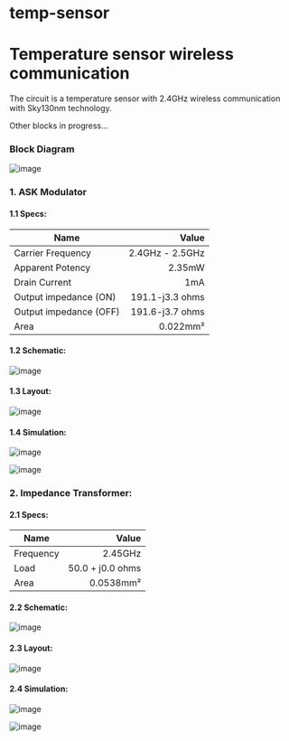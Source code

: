 # temp-sensor
# Temperature sensor wireless communication

 The circuit is a temperature sensor with 2.4GHz wireless communication with Sky130nm technology.
 
 Other blocks in progress...
 
### Block Diagram

![image](https://user-images.githubusercontent.com/80465879/169625179-8cd3d2a1-2061-4c8f-9a96-f0d7ffa67104.png)
 
### 1. ASK Modulator
#### 1.1 Specs:

Name | Value
--------- | ------:
Carrier Frequency | 2.4GHz - 2.5GHz
Apparent Potency | 2.35mW
Drain Current | 1mA
Output impedance (ON)| 191.1-j3.3 ohms
Output impedance (OFF)| 191.6-j3.7 ohms
Area | 0.022mm²

#### 1.2 Schematic:

![image](https://user-images.githubusercontent.com/80465879/157763862-80e357fb-cd03-4b21-bc23-bb35dac79379.png)

#### 1.3 Layout:

![image](https://user-images.githubusercontent.com/80465879/158095248-fdb7e7cf-fa73-457f-8f9b-243dc0f7540a.png)

#### 1.4 Simulation:

![image](https://user-images.githubusercontent.com/80465879/156936018-c29da456-ba1e-4673-b168-62b3e4492b89.png)


![image](https://user-images.githubusercontent.com/80465879/156935980-32720b57-b6b0-48c5-b4cf-1804c36cf6fd.png)


### 2. Impedance Transformer:

#### 2.1 Specs:

Name | Value
--------- | ------:
Frequency | 2.45GHz
Load | 50.0 + j0.0 ohms
Area | 0.0538mm²

#### 2.2 Schematic:

![image](https://user-images.githubusercontent.com/80465879/157763649-df599fd6-033a-4d69-af7a-6ac128a25b0a.png)

#### 2.3 Layout:

![image](https://user-images.githubusercontent.com/80465879/158095155-cbabb889-b652-4ba4-b6b0-d5bb81f61815.png)

#### 2.4 Simulation:

![image](https://user-images.githubusercontent.com/80465879/158992276-8d27d4aa-c914-427b-9cd1-bf1bc35db584.png)

![image](https://user-images.githubusercontent.com/80465879/158992336-cb575c7f-9eca-4401-9220-5720115976be.png)


